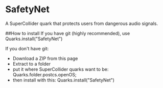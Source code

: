 # SafetyNet
A SuperCollider quark that protects users from dangerous audio signals.

##How to install
If you have git (highly recommended), use
 Quarks.install("SafetyNet")
 
If you don't have git: 
- Download a ZIP from this page
- Extract to a folder
- put it where SuperCollider quarks want to be: 
Quarks.folder.postcs.openOS;
- then install with this: 
Quarks.install("SafetyNet")
